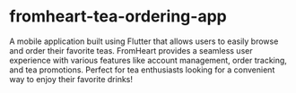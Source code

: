 # fromheart-tea-ordering-app
A mobile application built using Flutter that allows users to easily browse and order their favorite teas. FromHeart provides a seamless user experience with various features like account management, order tracking, and tea promotions. Perfect for tea enthusiasts looking for a convenient way to enjoy their favorite drinks!
